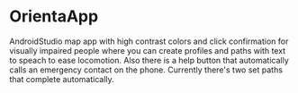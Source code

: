 # OrientaApp
AndroidStudio map app with high contrast colors and click confirmation for visually impaired people where you can create profiles and paths with text to speach to ease locomotion. Also there is a help button that automatically calls an emergency contact on the phone. Currently there's two set paths that complete automatically.
